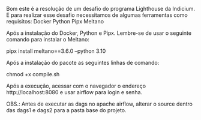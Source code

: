 Bom este é a resolução de um desafio do programa Lighthouse da Indicium.
E para realizar esse desafio necessitamos de algumas ferramentas como requisitos:
Docker
Python
Pipx
Meltano

Após a instalação do Docker, Python e Pipx. Lembre-se de usar o seguinte comando para instalar o Meltano:

pipx install meltano==3.6.0 –python 3.10

Após a instalação do pacote as seguintes linhas de comando:

chmod +x compile.sh


Após a execução, acessar com o navegador o endereço http://localhost:8080 e usar airflow para login e senha.

OBS.: Antes de executar as dags no apache airflow, alterar o source dentro das dags1 e dags2 para a pasta base do projeto.
